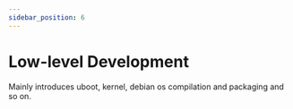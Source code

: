 ```yaml
---
sidebar_position: 6
---
```


# Low-level Development

Mainly introduces uboot, kernel, debian os compilation and packaging and so on.

<DocCardList />
